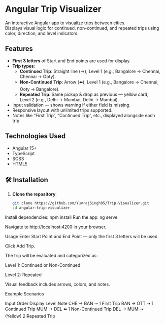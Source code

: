 # Angular Trip Visualizer

An interactive Angular app to visualize trips between cities.  
Displays visual logic for continued, non-continued, and repeated trips using color, direction, and level indicators.

##  Features

- **First 3 letters** of Start and End points are used for display.
- **Trip types**:
  - **Continued Trip**: Straight line (→), Level 1 (e.g., Bangalore → Chennai, Chennai → Ooty).
  - **Non-Continued Trip**: Arrow (⬅️), Level 1 (e.g., Bangalore → Chennai, Ooty → Bangalore).
  - **Repeated Trip**: Same pickup & drop as previous — yellow card, Level 2 (e.g., Delhi → Mumbai, Delhi → Mumbai).
- Input validation — shows warning if either field is missing.
- Responsive layout with unlimited trips supported.
- Notes like “First Trip”, “Continued Trip”, etc., displayed alongside each trip.

##  Technologies Used

- Angular 15+
- TypeScript
- SCSS
- HTML5

## 🛠️ Installation

1. **Clone the repository**:
   ```bash
   git clone https://github.com/YuvrajSingh05/Trip-Visualizer.git
   cd angular-trip-visualizer
   
Install dependencies:
npm install
Run the app:
ng serve

Navigate to http://localhost:4200 in your browser.

Usage
Enter Start Point and End Point — only the first 3 letters will be used.

Click Add Trip.

The trip will be evaluated and categorized as:

Level 1: Continued or Non-Continued

Level 2: Repeated

Visual feedback includes arrows, colors, and notes.

Example Scenarios

Input Order	Display	Level	Note
CHE → BAN	➝	1	First Trip
BAN → OTT	➝	1	Continued Trip
MUM → DEL	⬅️	1	Non-Continued Trip
DEL → MUM	➝ (Yellow)	2	Repeated Trip

